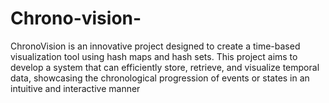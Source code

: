 # Chrono-vision-
ChronoVision is an innovative project designed to create a time-based visualization tool using hash maps and hash sets. This project aims to develop a system that can efficiently store, retrieve, and visualize temporal data, showcasing the chronological progression of events or states in an intuitive and interactive manner
